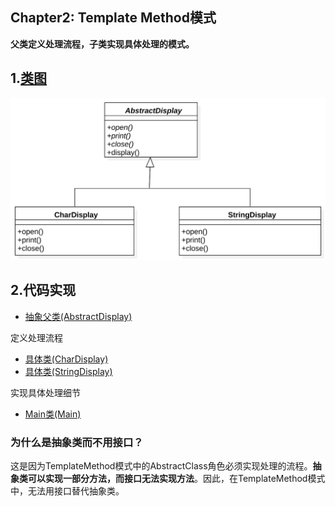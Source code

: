 ## Chapter2: Template Method模式

**父类定义处理流程，子类实现具体处理的模式。**

## 1.[类图](./uml_model/TemplateMethod.mdj)
![TemplateMethod](../imgs/TemplateMethod.svg)
## 2.代码实现
+ [抽象父类(AbstractDisplay)](./src/cn/edu/seu/wh/template/AbstractDisplay.java)

定义处理流程

+ [具体类(CharDisplay)](./src/cn/edu/seu/wh/template/CharDisplay.java)
+ [具体类(StringDisplay)](./src/cn/edu/seu/wh/template/StringDisplay.java)

实现具体处理细节

+ [Main类(Main)](./src/cn/edu/seu/wh/template/Main.java)

### 为什么是抽象类而不用接口？
这是因为TemplateMethod模式中的AbstractClass角色必须实现处理的流程。**抽象类可以实现一部分方法，而接口无法实现方法**。因此，在TemplateMethod模式中，无法用接口替代抽象类。